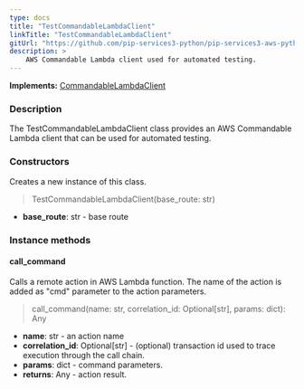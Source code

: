 ```yaml
---
type: docs
title: "TestCommandableLambdaClient"
linkTitle: "TestCommandableLambdaClient"
gitUrl: "https://github.com/pip-services3-python/pip-services3-aws-python"
description: >
    AWS Commandable Lambda client used for automated testing.
---
```


**Implements:** [CommandableLambdaClient](../../clients/commandable_lambda_client)

### Description

The TestCommandableLambdaClient class provides an AWS Commandable Lambda client that can be used for automated testing.

### Constructors
Creates a new instance of this class.

> TestCommandableLambdaClient(base_route: str)

- **base_route**: str - base route

### Instance methods

#### call_command
Calls a remote action in AWS Lambda function.
The name of the action is added as "cmd" parameter
to the action parameters. 

> call_command(name: str, correlation_id: Optional[str], params: dict): Any

- **name**: str - an action name
- **correlation_id**: Optional[str] - (optional) transaction id used to trace execution through the call chain.
- **params**: dict - command parameters.
- **returns**: Any - action result.

